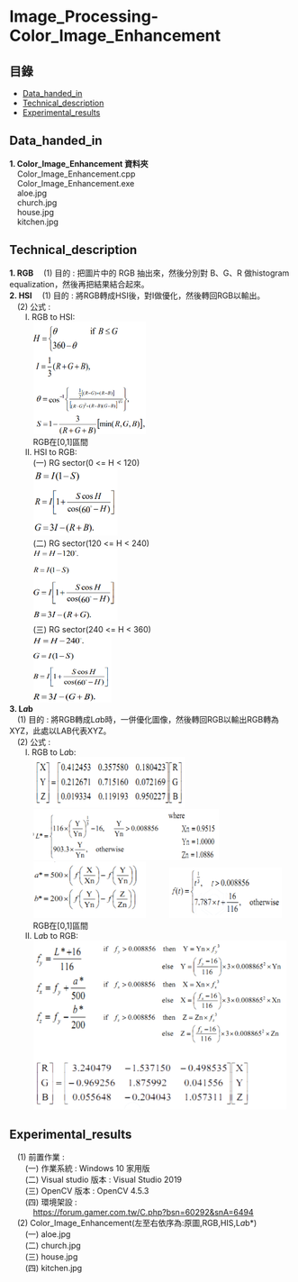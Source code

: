 # Image_Processing-Color_Image_Enhancement
## 目錄
 - [Data_handed_in](#Data_handed_in)
 - [Technical_description](#Technical_description)
 - [Experimental_results](#Experimental_results)
## Data_handed_in  
**1. Color_Image_Enhancement 資料夾**  
&emsp;Color_Image_Enhancement.cpp    
&emsp;Color_Image_Enhancement.exe    
&emsp;aloe.jpg   
&emsp;church.jpg   
&emsp;house.jpg   
&emsp;kitchen.jpg         
## Technical_description  
**1. RGB**
&emsp;(1) 目的 : 把圖片中的 RGB 抽出來，然後分別對 B、G、R 做histogram equalization，然後再把結果結合起來。  
**2. HSI**
&emsp;(1) 目的 : 將RGB轉成HSI後，對I做優化，然後轉回RGB以輸出。   
&emsp;(2) 公式 :     
&emsp;&emsp;I. RGB to HSI:    
&emsp;&emsp;&emsp;<img src="https://github.com/csiemichelin/Image_Processing-Color_Image_Enhancement/blob/main/tech_image/1.png" width="200" height="200">      
&emsp;&emsp;&emsp;RGB在[0,1]區間    
&emsp;&emsp;II. HSI to RGB:   
&emsp;&emsp;&emsp;(一) RG sector(0 <= H < 120)     
&emsp;&emsp;&emsp;<img src="https://github.com/csiemichelin/Image_Processing-Color_Image_Enhancement/blob/main/tech_image/2.png" width="150" height="120">   
&emsp;&emsp;&emsp;(二) RG sector(120 <= H < 240)   
&emsp;&emsp;&emsp;<img src="https://github.com/csiemichelin/Image_Processing-Color_Image_Enhancement/blob/main/tech_image/3.png" width="150" height="130">   
&emsp;&emsp;&emsp;(三) RG sector(240 <= H < 360)   
&emsp;&emsp;&emsp;<img src="https://github.com/csiemichelin/Image_Processing-Color_Image_Enhancement/blob/main/tech_image/4.png" width="140" height="120">    
**3. L*a*b**   
&emsp;(1) 目的 : 將RGB轉成L*a*b時，一併優化圖像，然後轉回RGB以輸出RGB轉為XYZ，此處以LAB代表XYZ。   
&emsp;(2) 公式 :   
&emsp;&emsp;I. RGB to L*a*b:   
&emsp;&emsp;&emsp;<img src="https://github.com/csiemichelin/Image_Processing-Color_Image_Enhancement/blob/main/tech_image/5.png" width="270" height="90">   
&emsp;&emsp;&emsp;<img src="https://github.com/csiemichelin/Image_Processing-Color_Image_Enhancement/blob/main/tech_image/6.png" width="330" height="90">   
&emsp;&emsp;&emsp;<img src="https://github.com/csiemichelin/Image_Processing-Color_Image_Enhancement/blob/main/tech_image/7.png" width="200" height="100">&emsp;&emsp;&emsp;<img src="https://github.com/csiemichelin/Image_Processing-Color_Image_Enhancement/blob/main/tech_image/8.png" width="200" height="90">   
&emsp;&emsp;&emsp;RGB在[0,1]區間    
&emsp;&emsp;II. L*a*b to RGB:  
&emsp;&emsp;&emsp;<img src="https://github.com/csiemichelin/Image_Processing-Color_Image_Enhancement/blob/main/tech_image/9.png" width="450" height="300">   
## Experimental_results
&emsp;(1) 前置作業 :      
&emsp;&emsp;(一) 作業系統 : Windows 10 家用版     
&emsp;&emsp;(二) Visual studio 版本 : Visual Studio 2019     
&emsp;&emsp;(三) OpenCV 版本 : OpenCV 4.5.3     
&emsp;&emsp;(四) 環境架設 :        
&emsp;&emsp;&emsp;https://forum.gamer.com.tw/C.php?bsn=60292&snA=6494   
&emsp;(2) Color_Image_Enhancement(左至右依序為:原圖,RGB,HIS,L*a*b*)   
&emsp;&emsp;(一) aloe.jpg       
&emsp;&emsp;(二) church.jpg     
&emsp;&emsp;(三) house.jpg        
&emsp;&emsp;(四) kitchen.jpg     
